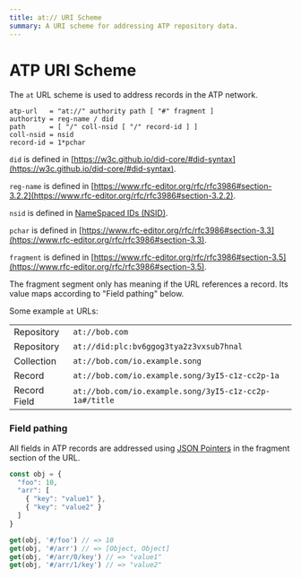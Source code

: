 ```yaml
---
title: at:// URI Scheme
summary: A URI scheme for addressing ATP repository data.
---
```



<style>
@media(max-width: 500px) {
  .uri-examples tr > td:first-child {
    padding-top: 0.5rem;
  }
  .uri-examples tr > td:last-child {
    padding-bottom: 0.5rem;
  }
  .uri-examples td {
    display: block;
    padding: 0;
  }
}
</style>

# ATP URI Scheme

The `at` URL scheme is used to address records in the ATP network.

```
atp-url   = "at://" authority path [ "#" fragment ]
authority = reg-name / did
path      = [ "/" coll-nsid [ "/" record-id ] ]
coll-nsid = nsid
record-id = 1*pchar
```

`did` is defined in [https://w3c.github.io/did-core/#did-syntax](https://w3c.github.io/did-core/#did-syntax).

`reg-name` is defined in [https://www.rfc-editor.org/rfc/rfc3986#section-3.2.2](https://www.rfc-editor.org/rfc/rfc3986#section-3.2.2).

`nsid` is defined in [NameSpaced IDs (NSID)](./nsid).

`pchar` is defined in [https://www.rfc-editor.org/rfc/rfc3986#section-3.3](https://www.rfc-editor.org/rfc/rfc3986#section-3.3).

`fragment` is defined in [https://www.rfc-editor.org/rfc/rfc3986#section-3.5](https://www.rfc-editor.org/rfc/rfc3986#section-3.5). 

The fragment segment only has meaning if the URL references a record. Its value maps according to "Field pathing" below.

Some example `at` URLs:

<table class="uri-examples">
  <tr>
    <td>Repository</td>
    <td><code>at://bob.com</code></td>
  </tr>
  <tr>
    <td>Repository</td>
    <td><code>at://did:plc:bv6ggog3tya2z3vxsub7hnal</code></td>
  </tr>
  <tr>
    <td>Collection</td>
    <td><code>at://bob.com/io.example.song</code></td>
  </tr>
  <tr>
    <td>Record</td>
    <td><code>at://bob.com/io.example.song/3yI5-c1z-cc2p-1a</code></td>
  </tr>
  <tr>
    <td>Record Field</td>
    <td><code>at://bob.com/io.example.song/3yI5-c1z-cc2p-1a#/title</code></td>
  </tr>
</table>

### Field pathing

All fields in ATP records are addressed using [JSON Pointers](https://datatracker.ietf.org/doc/html/rfc6901) in the fragment section of the URL.

```javascript
const obj = {
  "foo": 10,
  "arr": [
    { "key": "value1" },
    { "key": "value2" }
  ]
}

get(obj, '#/foo') // => 10
get(obj, '#/arr') // => [Object, Object]
get(obj, '#/arr/0/key') // => "value1"
get(obj, '#/arr/1/key') // => "value2"
```